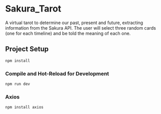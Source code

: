 # Sakura_Tarot

A virtual tarot to determine our past, present and future, extracting information from the Sakura API.
The user will select three random cards (one for each timeline) and be told the meaning of each one.


## Project Setup

```sh
npm install
```

### Compile and Hot-Reload for Development

```sh
npm run dev
```

### Axios

```sh
npm install axios
```